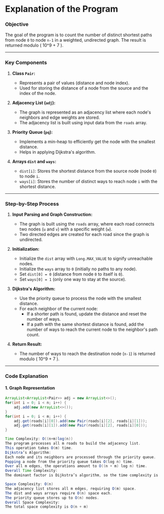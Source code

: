 # Explanation of the Program

### **Objective**
The goal of the program is to count the number of distinct shortest paths from node `0` to node `n-1` in a weighted, undirected graph. The result is returned modulo \( 10^9 + 7 \).

---

### **Key Components**
1. **Class `Pair`:**  
   - Represents a pair of values (distance and node index).
   - Used for storing the distance of a node from the source and the index of the node.

2. **Adjacency List (`adj`):**  
   - The graph is represented as an adjacency list where each node's neighbors and edge weights are stored.
   - The adjacency list is built using input data from the `roads` array.

3. **Priority Queue (`pq`):**  
   - Implements a min-heap to efficiently get the node with the smallest distance.
   - Helps in applying Dijkstra's algorithm.

4. **Arrays `dist` and `ways`:**  
   - `dist[i]`: Stores the shortest distance from the source node (node `0`) to node `i`.
   - `ways[i]`: Stores the number of distinct ways to reach node `i` with the shortest distance.

---

### **Step-by-Step Process**
1. **Input Parsing and Graph Construction:**
   - The graph is built using the `roads` array, where each road connects two nodes (`u` and `v`) with a specific weight (`w`).
   - Two directed edges are created for each road since the graph is undirected.

2. **Initialization:**
   - Initialize the `dist` array with `Long.MAX_VALUE` to signify unreachable nodes.
   - Initialize the `ways` array to `0` (initially no paths to any node).
   - Set `dist[0] = 0` (distance from node `0` to itself is `0`).
   - Set `ways[0] = 1` (only one way to stay at the source).

3. **Dijkstra's Algorithm:**
   - Use the priority queue to process the node with the smallest distance.
   - For each neighbor of the current node:
     - If a shorter path is found, update the distance and reset the number of ways.
     - If a path with the same shortest distance is found, add the number of ways to reach the current node to the neighbor's path count.

4. **Return Result:**
   - The number of ways to reach the destination node (`n-1`) is returned modulo \( 10^9 + 7 \).

---

### **Code Explanation**
#### 1. **Graph Representation**
```java
ArrayList<ArrayList<Pair>> adj = new ArrayList<>();
for(int i = 0; i < n; i++) {
    adj.add(new ArrayList<>());
}
for(int i = 0; i < m; i++) {
    adj.get(roads[i][0]).add(new Pair(roads[i][2], roads[i][1]));
    adj.get(roads[i][1]).add(new Pair(roads[i][2], roads[i][0]));
}

Time Complexity: O((n+m)log(n)) 
The program processes all m roads to build the adjacency list.
This operation takes O(m) time.
Dijkstra’s Algorithm:
Each node and its neighbors are processed through the priority queue.
Popping a node from the priority queue takes O(log n) time.
Over all m edges, the operations amount to O((n + m) log n) time.
Overall Time Complexity:
The dominant factor is Dijkstra’s algorithm, so the time complexity is O((n + m) log n).

Space Complexity: O(n)
The adjacency list stores all m edges, requiring O(m) space.
The dist and ways arrays require O(n) space each.
The priority queue stores up to O(n) nodes.
Overall Space Complexity:
The total space complexity is O(n + m)